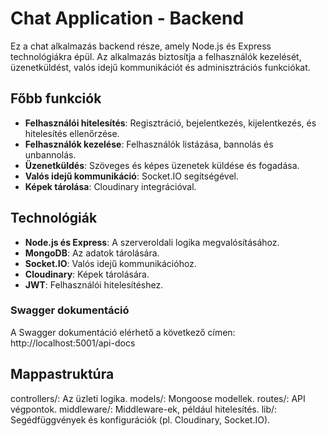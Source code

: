 # Chat Application - Backend

Ez a chat alkalmazás backend része, amely Node.js és Express technológiákra épül. Az alkalmazás biztosítja a felhasználók kezelését, üzenetküldést, valós idejű kommunikációt és adminisztrációs funkciókat.

## Főbb funkciók

- **Felhasználói hitelesítés**: Regisztráció, bejelentkezés, kijelentkezés, és hitelesítés ellenőrzése.
- **Felhasználók kezelése**: Felhasználók listázása, bannolás és unbannolás.
- **Üzenetküldés**: Szöveges és képes üzenetek küldése és fogadása.
- **Valós idejű kommunikáció**: Socket.IO segítségével.
- **Képek tárolása**: Cloudinary integrációval.

## Technológiák

- **Node.js és Express**: A szerveroldali logika megvalósításához.
- **MongoDB**: Az adatok tárolására.
- **Socket.IO**: Valós idejű kommunikációhoz.
- **Cloudinary**: Képek tárolására.
- **JWT**: Felhasználói hitelesítéshez.


### Swagger dokumentáció
A Swagger dokumentáció elérhető a következő címen: http://localhost:5001/api-docs

## Mappastruktúra
controllers/: Az üzleti logika.
models/: Mongoose modellek.
routes/: API végpontok.
middleware/: Middleware-ek, például hitelesítés.
lib/: Segédfüggvények és konfigurációk (pl. Cloudinary, Socket.IO).